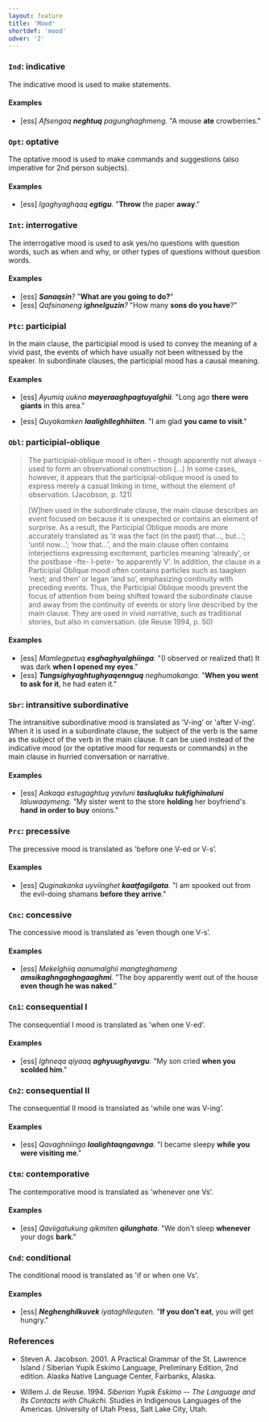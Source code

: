 ```yaml
---
layout: feature
title: 'Mood'
shortdef: 'mood'
udver: '2'
---
```


### <a name="Ind">`Ind`</a>: indicative

The indicative mood is used to make statements.

#### Examples

* [ess] _Afsengaq <b>neghtuq</b> pagunghaghmeng._ "A mouse <b>ate</b> crowberries."


### <a name="Opt">`Opt`</a>: optative

The optative mood is used to make commands and suggestions (also imperative for 2nd person subjects).

#### Examples

* [ess] _Igaghyaghqaq <b>egtigu</b>._ "<b>Throw</b> the paper <b>away</b>."


### <a name="Int">`Int`</a>: interrogative

The interrogative mood is used to ask yes/no questions with question words, such as when and why, or other types of questions without question words.

#### Examples

* [ess] _<b>Sanaqsin</b>?_ "<b>What are you going to do?</b>"
* [ess] _Qafsinaneng <b>ighnelguzin</b>?_ "How many <b>sons do you have</b>?"

### <a name="Ptc">`Ptc`</a>: participial

In the main clause, the participial mood is used to convey the meaning of a vivid past, the events of which have usually not been witnessed by the speaker. In subordinate clauses, the participial mood has a causal meaning.

#### Examples

* [ess] _Ayumiq uukna <b>mayeraaghpagtuyalghii</b>._ "Long ago <b>there were giants</b> in this area."

* [ess] _Quyakamken <b>laalighlleghhiiten</b>._ "I am glad <b>you came to visit</b>."


### <a name="Obl">`Obl`</a>: participial-oblique

> The participial-oblique mood is often - though apparently not always - used to form an observational construction (...) In some cases, however, it appears that the participial-oblique mood is used to express merely a casual linking in time, without the element of observation. (Jacobson, p. 121)

> [W]hen used in the subordinate clause, the main clause describes an event focused on because it is unexpected or contains an element of surprise. As a result, the Participial Oblique moods are more accurately translated as ‘it was the fact (in the past) that..., but...’; ‘until now...’; ‘now that...’, and the main clause often contains interjections expressing excitement, particles meaning ‘already’, or the postbase -fte- l-pete- ‘to apparently V’. In addition, the clause in a Participial Oblique mood often contains particles such as taagken ‘next; and then’ or legan ‘and so’, emphasizing continuity with preceding events. Thus, the Participial Oblique moods prevent the focus of attention from being shifted toward the subordinate clause and away from the continuity of events or story line described by the main clause. They are used in vivid narrative, such as traditional stories, but also in conversation. (de Reuse 1994, p. 50)

#### Examples

* [ess] _Mamlegpetuq <b>esghaghyalghiinga</b>._ "(I observed or realized that) It was dark <b>when I opened my eyes</b>."
* [ess] _<b>Tungsighyaghtughyaqennguq</b> neghumakanga._ "<b>When you went to ask for it</b>, he had eaten it."

### <a name="Sbr">`Sbr`</a>: intransitive subordinative

The intransitive subordinative mood is translated as 'V-ing’ or 'after V-ing'. When it is used in a subordinate clause, the subject of the verb is the same as the subject of the verb in the main clause. It can be used instead of the indicative mood (or the optative mood for requests or commands) in the main clause in hurried conversation or narrative.

#### Examples

* [ess] _Aakaqa estugaghtuq yavluni <b>tasluqluku</b> <b>tukfighinaluni</b> laluwaaymeng._ "My sister went to the store <b>holding</b> her boyfriend's <b>hand</b> <b>in order to buy</b> onions."

### <a name="Prc">`Prc`</a>: precessive
The precessive mood is translated as 'before one V-ed or V-s’.

#### Examples

* [ess] _Quginakanka uyviinghet <b>kaatfagilgata</b>._ "I am spooked out from the evil-doing shamans <b>before they arrive</b>."

### <a name="Cnc">`Cnc`</a>: concessive
The concessive mood is translated as 'even though one V-s’.

#### Examples

* [ess] _Mekelghiiq aanumalghii mangteghameng <b>amsikaghngaghngaaghmi</b>._ "The boy apparently went out of the house <b>even though he was naked</b>."

### <a name="Cn1">`Cn1`</a>: consequential I
The consequential I mood is translated as 'when one V-ed’.

#### Examples

* [ess] _Ighneqa qiyaaq <b>aghyuughyavgu</b>._ "My son cried <b>when you scolded him</b>."


### <a name="Cn2">`Cn2`</a>: consequential II
The consequential II mood is translated as 'while one was V-ing’.

#### Examples

* [ess] _Qavaghniinga <b>laalightaqngavnga</b>._ "I became sleepy <b>while you were visiting me</b>."

### <a name="Ctm">`Ctm`</a>: contemporative
The contemporative mood is translated as 'whenever one Vs’.

#### Examples

* [ess] _Qaviigatukung qikmiten <b>qilunghata</b>._ "We don't sleep <b>whenever</b> your dogs <b>bark</b>."

### <a name="Cnd">`Cnd`</a>: conditional

The conditional mood is translated as 'if or when one Vs'.

#### Examples

* [ess] _<b>Neghenghilkuvek</b> iyataghllequten._ "<b>If you don't eat</b>, you will get hungry."


### References
- Steven A. Jacobson. 2001. A Practical Grammar of the St. Lawrence Island / Siberian Yupik Eskimo Language, Preliminary Edition, 2nd edition. Alaska Native Language Center, Fairbanks, Alaska.

- Willem J. de Reuse. 1994. _Siberian Yupik Eskimo -- The Language and Its Contacts with Chukchi._  Studies in Indigenous Languages of the Americas. University of Utah Press, Salt Lake City, Utah.
<!-- Interlanguage links updated St lis 3 20:58:22 CET 2021 -->
